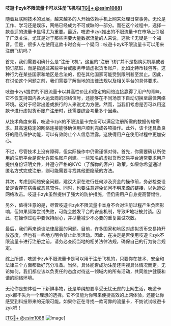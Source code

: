 **吱遊卡zyk不限流量卡可以注册飞机吗[[TG💪+ @esim1088](https://t.me/s/esim1088)]**

随着互联网技术的发展，越来越多的人开始依赖手机上网来处理日常事务。无论是工作、学习还是娱乐，网络已经成为不可或缺的一部分。而在这个过程中，选择一款合适的流量卡显得尤为重要。最近，吱遊卡zyk推出的不限流量卡在市场上引起了广泛关注，尤其是对于那些需要大量数据流量的人来说，这款卡无疑是一个福音。但是，很多人在使用这款卡时会有一个疑问：吱遊卡zyk不限流量卡可以用来注册飞机吗？

首先，我们需要明确什么是“注册飞机”。这里的“注册飞机”并不是指购买机票或者预订航班，而是指通过某些平台或服务申请虚拟货币账户，比如比特币钱包等。这种行为在某些国家和地区是合法的，但在其他国家可能受到限制甚至禁止。因此，在讨论这个问题之前，我们需要了解当地的法律法规以及相关平台的具体要求。

吱遊卡zyk提供的不限流量卡以其高性价比和稳定的网络连接赢得了用户的青睐。它不仅支持国内各大运营商的网络信号，还能够在不同场景下自动切换至最佳网络环境。这对于经常出差或旅行的人来说尤为方便。然而，当我们考虑是否可以用这款卡进行虚拟货币账户注册时，还需要综合考量多个因素。

从技术角度来看，吱遊卡zyk的不限流量卡完全可以满足注册所需的数据传输需求。其高速稳定的网络连接能够确保用户顺利完成各项操作。此外，该卡还具备良好的隐私保护功能，可以有效防止个人信息泄露。这使得用户在使用过程中更加安心。

不过，尽管技术上没有障碍，但实际操作中仍需谨慎对待。首先，你需要确认所使用的注册平台是否允许匿名账户创建。一些知名的虚拟货币交易平台通常要求用户提供身份证明文件，并遵守严格的KYC（了解你的客户）政策。如果你希望通过匿名方式完成注册，则可能需要寻找其他更隐蔽的方法。

其次，考虑到网络安全问题，建议大家在进行任何涉及资金的操作前，务必检查设备是否存在病毒或恶意软件。同时，也要注意避免访问不明来源的链接，以免遭受网络攻击。吱遊卡zyk虽然提供了强大的防护措施，但仍需用户自身提高警惕性。

另外，值得注意的是，尽管吱遊卡zyk不限流量卡本身不会对注册过程产生负面影响，但如果频繁尝试失败，可能会触发平台的安全机制，导致IP地址被封锁。因此，在操作过程中要保持耐心，并尽量减少不必要的重复尝试次数。

最后，我们再来谈谈法律层面的问题。目前，许多国家和地区对虚拟货币交易持开放态度，但也有一些地方明令禁止此类活动。因此，在决定是否使用吱遊卡zyk不限流量卡进行注册之前，请务必查阅当地的相关法律法规，确保自己的行为符合规定。

综上所述，吱遊卡zyk不限流量卡是可以用于注册飞机的，只要你在技术、安全和法律三个方面都做好充分准备。当然，具体能否成功注册还需视具体情况而定。无论如何，我们都应该以负责任的态度对待这一领域内的所有活动，共同维护健康和谐的网络环境。

无论你是想体验一下新鲜事物，还是单纯想要享受无忧无虑的上网生活，吱遊卡zyk都不失为一个理想的选择。它不仅能为你带来便捷高效的上网体验，还能让你感受到科技带来的无限可能。如果你正在寻找一款可靠的流量卡，不妨试试吱遊卡zyk吧！

[[TG💪+ @esim1088](https://t.me/s/esim1088) ![Image](https://i.postimg.cc/4NQfJmqS/Snipaste-2025-05-13-00-14-12.png)]
